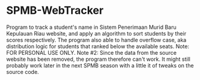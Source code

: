 # SPMB-WebTracker
Program to track a student's name in Sistem Penerimaan Murid Baru Kepulauan Riau website, and apply an algorithm to sort students by their scores respectively. The program also able to handle overflow case, aka distribution logic for students that ranked below the available seats. Note: FOR PERSONAL USE ONLY.
Note #2: Since the data from the source website has been removed, the program therefore can't work. It might still probably work later in the next SPMB season with a little it of tweaks on the source code.
